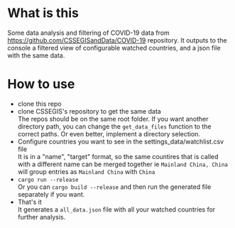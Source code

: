 # What is this
Some data analysis and filtering of COVID-19 data from https://github.com/CSSEGISandData/COVID-19 repository.
It outputs to the console a filtered view of configurable watched countries, and a json file with the same data.

# How to use
- clone this repo
- clone CSSEGIS's repository to get the same data  
The repos should be on the same root folder. If you want another directory path, you can change the `get_data_files` function to the correct paths. 
Or even better, implement a directory selection.
- Configure countries you want to see in the settings_data/watchlist.csv file  
It is in a "name", "target" format, so the same countires that is called with a different name can be merged together
ie `Mainland China, China` will group entries as `Mainland China` with `China`
- `cargo run --release`  
Or you can `cargo build --release` and then run the generated file separately if you want.
- That's it  
It generates a `all_data.json` file with all your watched countries for further analysis.



